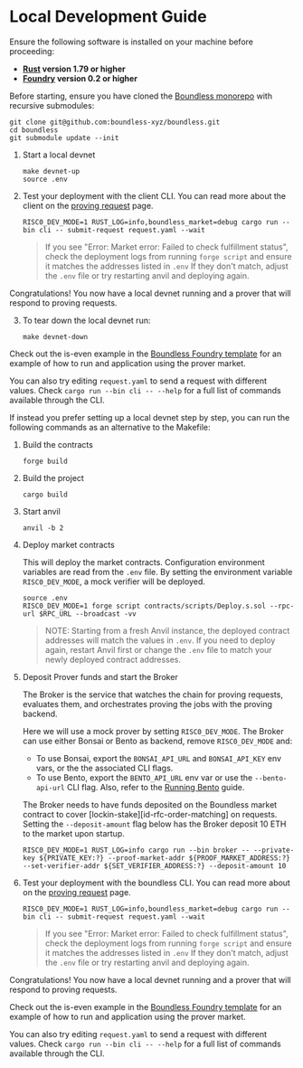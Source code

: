 # Local Development Guide

Ensure the following software is installed on your machine before proceeding:

- **[Rust](https://www.rust-lang.org/tools/install) version 1.79 or higher**
- **[Foundry](https://book.getfoundry.sh/getting-started/installation) version 0.2 or higher**

Before starting, ensure you have cloned the [Boundless monorepo][boundless-repo] with recursive submodules:

```console
git clone git@github.com:boundless-xyz/boundless.git 
cd boundless
git submodule update --init
```

1. Start a local devnet
   ```console
   make devnet-up
   source .env
   ```

2. Test your deployment with the client CLI.
   You can read more about the client on the [proving request][page-requestor-request] page.

   ```console
   RISC0_DEV_MODE=1 RUST_LOG=info,boundless_market=debug cargo run --bin cli -- submit-request request.yaml --wait
   ```

   > If you see "Error: Market error: Failed to check fulfillment status",
   > check the deployment logs from running `forge script` and ensure it matches the addresses listed in `.env`
   > If they don't match, adjust the `.env` file or try restarting anvil and deploying again.

Congratulations! You now have a local devnet running and a prover that will respond to proving requests.

3. To tear down the local devnet run:

   ```console
   make devnet-down
   ```

Check out the is-even example in the [Boundless Foundry template][boundless-foundry-template] for an example of how to run and application using the prover market.

You can also try editing `request.yaml` to send a request with different values.
Check `cargo run --bin cli -- --help` for a full list of commands available through the CLI.

If instead you prefer setting up a local devnet step by step, you can run the following commands as an alternative to the Makefile:

1. Build the contracts

   ```console
   forge build
   ```

2. Build the project

   ```console
   cargo build
   ```

3. Start anvil

   ```console
   anvil -b 2
   ```

4. Deploy market contracts

   This will deploy the market contracts.
   Configuration environment variables are read from the `.env` file.
   By setting the environment variable `RISC0_DEV_MODE`, a mock verifier will be deployed.

   ```console
   source .env
   RISC0_DEV_MODE=1 forge script contracts/scripts/Deploy.s.sol --rpc-url $RPC_URL --broadcast -vv
   ```

   > NOTE: Starting from a fresh Anvil instance, the deployed contract addresses will match the values in `.env`.
   > If you need to deploy again, restart Anvil first or change the `.env` file to match your newly deployed contract addresses.

5. Deposit Prover funds and start the Broker

   The Broker is the service that watches the chain for proving requests, evaluates them, and orchestrates proving the jobs with the proving backend.

   Here we will use a mock prover by setting `RISC0_DEV_MODE`.
   The Broker can use either Bonsai or Bento as backend, remove `RISC0_DEV_MODE` and:

   - To use Bonsai, export the `BONSAI_API_URL` and `BONSAI_API_KEY` env vars, or the the associated CLI flags.
   - To use Bento, export the `BENTO_API_URL` env var or use the `--bento-api-url` CLI flag.
     Also, refer to the [Running Bento][page-bento-running] guide.

   The Broker needs to have funds deposited on the Boundless market contract to cover [lockin-stake][id-rfc-order-matching] on requests.
   Setting the `--deposit-amount` flag below has the Broker deposit 10 ETH to the market upon startup.

   ```console
   RISC0_DEV_MODE=1 RUST_LOG=info cargo run --bin broker -- --private-key ${PRIVATE_KEY:?} --proof-market-addr ${PROOF_MARKET_ADDRESS:?} --set-verifier-addr ${SET_VERIFIER_ADDRESS:?} --deposit-amount 10
   ```

6. Test your deployment with the boundless CLI.
   You can read more about on the [proving request][page-requestor-request] page.

   ```console
   RISC0_DEV_MODE=1 RUST_LOG=info,boundless_market=debug cargo run --bin cli -- submit-request request.yaml --wait
   ```

   > If you see "Error: Market error: Failed to check fulfillment status",
   > check the deployment logs from running `forge script` and ensure it matches the addresses listed in `.env`
   > If they don't match, adjust the `.env` file or try restarting anvil and deploying again.

Congratulations! You now have a local devnet running and a prover that will respond to proving requests.

Check out the is-even example in the [Boundless Foundry template][boundless-foundry-template] for an example of how to run and application using the prover market.

You can also try editing `request.yaml` to send a request with different values.
Check `cargo run --bin cli -- --help` for a full list of commands available through the CLI.

[page-bento-running]: ../prover-manual/bento/running_bento.md
[page-requestor-request]: ../requestor-manual/broadcasting.md
[boundless-foundry-template]: https://github.com/boundless-xyz/boundless-foundry-template/
[boundless-repo]: https://github.com/boundless-xyz/boundless/
